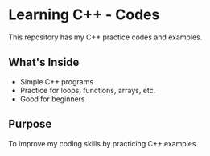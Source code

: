 # Learning C++ - Codes

This repository has my C++ practice codes and examples.

## What's Inside
- Simple C++ programs
- Practice for loops, functions, arrays, etc.
- Good for beginners

## Purpose
To improve my coding skills by practicing C++ examples.
